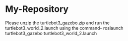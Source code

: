 # My-Repository


Please unzip the turtlebot3_gazebo.zip and run the turtlebot3_world_2.launch using the command-
roslaunch turtlebot3_gazebo turtlebot3_world_2.launch
